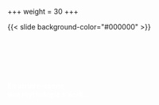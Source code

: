 +++
weight = 30
+++


{{< slide background-color="#000000" >}}

<br><br><br><br><h4 style="color:white;">En arrière-scène, <br>une mythologie s'écrit...</h4>
